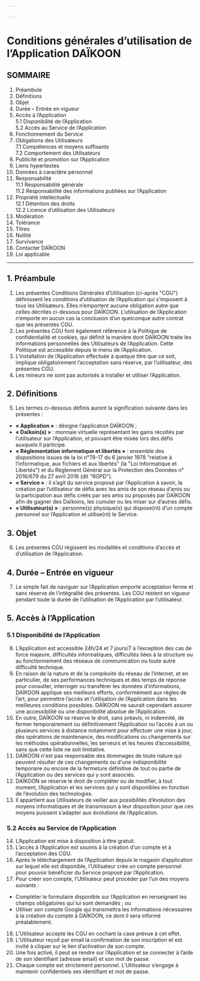 ```yaml
---

---
```


# Conditions générales d’utilisation de l’Application DAÏKOON

## SOMMAIRE

1. Préambule
2. Définitions
3. Objet
4. Durée – Entrée en vigueur
5. Accès à l’Application\
   5.1 Disponibilité de l’Application\
   5.2 Accès au Service de l’Application
6. Fonctionnement du Service
7. Obligations des Utilisateurs\
   7.1 Compétences et moyens suffisants\
   7.2 Comportement des Utilisateurs
8. Publicité et promotion sur l’Application
9. Liens hypertextes
10. Données à caractère personnel
11. Responsabilité\
    11.1 Responsabilité générale\
    11.2 Responsabilité des informations publiées sur l’Application
12. Propriété intellectuelle\
    12.1 Détention des droits\
    12.2 Licence d’utilisation des Utilisateurs
13. Modération
14. Tolérance
15. Titres
16. Nullité
17. Survivance
18. Contacter DAÏKOON
19. Loi applicable

---

## 1. Préambule

1. Les présentes Conditions Générales d’Utilisation (ci-après "CGU") définissent
   les conditions d’utilisation de l’Application qui s’imposent à tous les
   Utilisateurs. Elles n’emportent aucune obligation autre que celles décrites
   ci-dessous pour DAÏKOON. L’utilisation de l’Application n’emporte en aucun
   cas la conclusion d’un quelconque autre contrat que les présentes CGU.
2. Les présentes CGU font également référence à la Politique de confidentialité
   et cookies, qui définit la manière dont DAÏKOON traite les informations
   personnelles des Utilisateurs de l’Application. Cette Politique est
   accessible depuis le menu de l’Application.
3. L’installation de l’Application effectuée à quelque titre que ce soit,
   implique obligatoirement l’acceptation sans réserve, par l’utilisateur, des
   présentes CGU.
4. Les mineurs ne sont pas autorisés à installer et utiliser l’Application.

## 2. Définitions

5. Les termes ci-dessous définis auront la signification suivante dans les
   présentes :

- **« Application »** : désigne l’application DAÏKOON ;
- **« Daïkoin(s) »** : monnaie virtuelle représentant les gains récoltés par
  l’utilisateur sur l’Application, et pouvant être misée lors des défis auxquels
  il participe.
- **« Réglementation informatique et libertés »** : ensemble des dispositions
  issues de la loi n°78-17 du 6 janvier 1978 "relative à l’informatique, aux
  fichiers et aux libertés" (la "Loi Informatique et Libertés") et du Règlement
  Général sur la Protection des Données n° 2016/679 du 27 avril 2016 (dit
  "RGPD").
- **« Service »** : il s’agit du service proposé par l’Application à savoir, la
  création par l’utilisateur de défis avec les amis de son réseau d’amis ou la
  participation aux défis créés par ses amis ou proposés par DAÏKOON afin de
  gagner des Daïkoins, les cumuler ou les miser sur d’autres défis.
- **« Utilisateur(s) »** : personne(s) physique(s) qui dispose(nt) d’un compte
  personnel sur l’Application et utilise(nt) le Service.

## 3. Objet

6. Les présentes CGU régissent les modalités et conditions d’accès et
   d’utilisation de l’Application.

## 4. Durée – Entrée en vigueur

7. Le simple fait de naviguer sur l’Application emporte acceptation ferme et
   sans réserve de l’intégralité des présentes. Les CGU restent en vigueur
   pendant toute la durée de l’utilisation de l’Application par l’utilisateur.

## 5. Accès à l’Application

### 5.1 Disponibilité de l’Application

8. L’Application est accessible 24h/24 et 7 jours/7 à l’exception des cas de
   force majeure, difficultés informatiques, difficultés liées à la structure ou
   au fonctionnement des réseaux de communication ou toute autre difficulté
   technique.
9. En raison de la nature et de la complexité du réseau de l’internet, et en
   particulier, de ses performances techniques et des temps de réponse pour
   consulter, interroger ou transférer les données d’informations, DAÏKOON
   applique ses meilleurs efforts, conformément aux règles de l’art, pour
   permettre l’accès et l’utilisation de l’Application dans les meilleures
   conditions possibles. DAÏKOON ne saurait cependant assurer une accessibilité
   ou une disponibilité absolue de l’Application.
10. En outre, DAÏKOON se réserve le droit, sans préavis, ni indemnité, de fermer
    temporairement ou définitivement l’Application ou l’accès à un ou plusieurs
    services à distance notamment pour effectuer une mise à jour, des opérations
    de maintenance, des modifications ou changements sur les méthodes
    opérationnelles, les serveurs et les heures d’accessibilité, sans que cette
    liste ne soit limitative.
11. DAÏKOON n'est pas responsable des dommages de toute nature qui peuvent
    résulter de ces changements ou d'une indisponibilité temporaire ou encore de
    la fermeture définitive de tout ou partie de l’Application ou des services
    qui y sont associés.
12. DAÏKOON se réserve le droit de compléter ou de modifier, à tout moment,
    l’Application et les services qui y sont disponibles en fonction de
    l’évolution des technologies.
13. Il appartient aux Utilisateurs de veiller aux possibilités d’évolution des
    moyens informatiques et de transmission à leur disposition pour que ces
    moyens puissent s’adapter aux évolutions de l’Application.

### 5.2 Accès au Service de l’Application

14. L’Application est mise à disposition à titre gratuit.
15. L’accès à l’Application est soumis à la création d’un compte et à
    l’acceptation des CGU.
16. Après le téléchargement de l’Application depuis le magasin d’application sur
    lequel elle est disponible, l’Utilisateur crée un compte personnel pour
    pouvoir bénéficier du Service proposé par l’Application.
17. Pour créer son compte, l’Utilisateur peut procéder par l’un des moyens
    suivants :

- Compléter le formulaire disponible sur l’Application en renseignant les champs
  obligatoires qui lui sont demandés ; ou
- Utiliser son compte Google qui transmettra les informations nécessaires à la
  création du compte à DAÏKOON, ce dont il sera informé préalablement.

18. L’Utilisateur accepte les CGU en cochant la case prévue à cet effet.
19. L’Utilisateur reçoit par email la confirmation de son inscription et est
    invité à cliquer sur le lien d’activation de son compte.
20. Une fois activé, il peut se rendre sur l’Application et se connecter à
    l’aide de son identifiant (adresse email) et son mot de passe.
21. Chaque compte est strictement personnel. L’Utilisateur s’engage à maintenir
    confidentiels ses identifiant et mot de passe.
